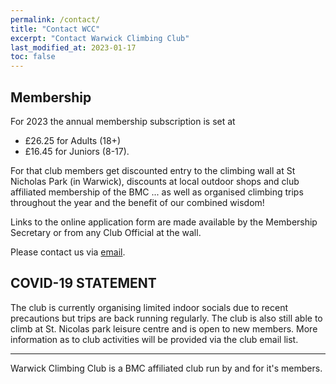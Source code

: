 ```yaml
---
permalink: /contact/
title: "Contact WCC"
excerpt: "Contact Warwick Climbing Club"
last_modified_at: 2023-01-17
toc: false
---
```


## Membership
For 2023 the annual membership subscription is set at
- £26.25 for Adults (18+)
- £16.45 for Juniors (8-17).

For that club members get discounted entry to the climbing wall at St Nicholas Park (in Warwick), discounts at local outdoor shops and club affiliated membership of the BMC ... as well as organised climbing trips throughout the year and the benefit of our combined wisdom!

Links to the online application form are made available by the Membership Secretary or from any Club Official at the wall.

Please contact us via [email](mailto:membership@warwickclimbingclub.co.uk).

## COVID-19 STATEMENT
The club is currently organising limited indoor socials due to recent precautions but trips are back running regularly. The club is also still able to climb at St. Nicolas park leisure centre and is open to new members. More information as to club activities will be provided via the club email list.

---

Warwick Climbing Club is a BMC affiliated club run by and for it's members.
